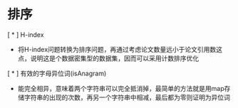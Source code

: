 # 排序

[ * ] H-index
- 将H-index问题转换为排序问题，再通过考虑论文数量远小于论文引用数这点，说明这是个数据密集型的数据集，因而可以采用计数排序优化

[ * ] 有效的字母异位词(isAnagram)
- 能完全相异，意味着两个字符串可以完全抵消掉，最简单的方法就是用map存储字符串的出现的次数，再另一个字符串中相减，最后都为零则证明为异位词